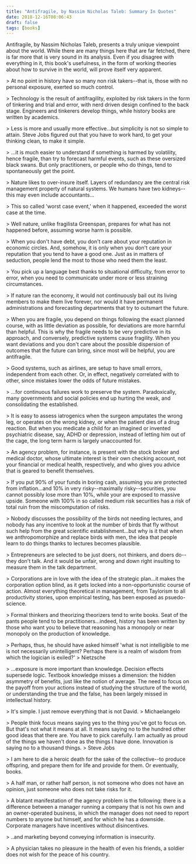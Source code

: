 ```yaml
---
title: "Antifragile, by Nassim Nicholas Taleb: Summary In Quotes"
date: 2018-12-16T08:06:43
draft: false
tags: [books]
---
```


Antifragile, by Nassim Nicholas Taleb, presents a truly unique viewpoint about the world. While there are many things here that are far fetched, there is far more that is very sound in its analysis. Even if you disagree with everything in it, this book&#39;s usefulness, in the form of working theories about how to survive in the world, will prove itself very apparent.

&gt; At no point in history have so many non risk takers--that is, those with no personal exposure, exerted so much control.

&gt; Technology is the result of antifragility, exploited by risk takers in the form of tinkering and trial and error, with nerd driven design confined to the back stage. Engineers and tinkerers develop things, while history books are written by academics.

&gt; Less is more and usually more effective...but simplicity is not so simple to attain. Steve Jobs figured out that you have to work hard, to get your thinking clean, to make it simple.

&gt; ...it is much easier to understand if something is harmed by volatility, hence fragile, than try to forecast harmful events, such as these oversized black swans. But only practitioners, or people who do things, tend to spontaneously get the point.

&gt; Nature likes to over-insure itself. Layers of redundancy are the central risk management property of natural systems. We humans have two kidneys--this may even include accountants...

&gt; This so called &#39;worst case event,&#39; when it happened, exceeded the worst case at the time.

&gt; Well nature, unlike fragilista Greenspan, prepares for what has not happened before, assuming worse harm is possible.

&gt; When you don&#39;t have debt, you don&#39;t care about your reputation in economic circles. And, somehow, it is only when you don&#39;t care your reputation that you tend to have a good one. Just as in matters of seduction, people lend the most to those who need them the least.

&gt; You pick up a language best thanks to situational difficulty, from error to error, when you need to communicate under more or less straining circumstances.

&gt; If nature ran the economy, it would not continuously bail out its living members to make them live forever, nor would it have permanent administrations and forecasting departments that try to outsmart the future.

&gt; When you are fragile, you depend on things following the exact planned course, with as little deviation as possible, for deviations are more harmful than helpful. This is why the fragile needs to be very predictive in its approach, and conversely, predictive systems cause fragility. When you want deviations and you don&#39;t care about the possible dispersion of outcomes that the future can bring, since most will be helpful, you are antifragile.

&gt; Good systems, such as airlines, are setup to have small errors, independent from each other. Or, in effect, negatively correlated with to other, since mistakes lower the odds of future mistakes.

&gt; ...for continuous failures work to preserve the system. Paradoxically, many governments and social policies end up hurting the weak, and consolidating the established.

&gt; It is easy to assess iatrogenics when the surgeon amputates the wrong leg, or operates on the wrong kidney, or when the patient dies of a drug reaction. But when you medicate a child for an imagined or invented psychiatric disease, say, ADHD or depression, instead of letting him out of the cage, the long term harm is largely unaccounted for.

&gt; An agency problem, for instance, is present with the stock broker and medical doctor, whose ultimate interest is their own checking account, not your financial or medical health, respectively, and who gives you advice that is geared to benefit themselves.

&gt; If you put 90% of your funds in boring cash, assuming you are protected from inflation...and 10% in very risky--maximally risky--securities, you cannot possibly lose more than 10%, while your are exposed to massive upside. Someone with 100% in so called medium risk securities has a risk of total ruin from the miscomputation of risks.

&gt; Nobody discusses the possibility of the birds not needing lectures, and nobody has any incentive to look at the number of birds that fly without such help from the great scientific establishment...but why is it that when we anthropomorphize and replace birds with men, the idea that people learn to do things thanks to lectures becomes plausible.

&gt; Entrepreneurs are selected to be just doers, not thinkers, and doers do--they don&#39;t talk. And it would be unfair, wrong and down right insulting to measure them in the talk department.

&gt; Corporations are in love with the idea of the strategic plan...it makes the corporation option blind, as it gets locked into a non-opportunistic course of action. Almost everything theoretical in management, from Taylorism to all productivity stories, upon empirical testing, has been exposed as psuedo-science.

&gt; Formal thinkers and theorizing theorizers tend to write books. Seat of the pants people tend to be practitioners...indeed, history has been written by those who want you to believe that reasoning has a monopoly or near monopoly on the production of knowledge.

&gt; Perhaps, thus, he should have asked himself &#39;what is not intelligible to me is not necessarily unintelligent? Perhaps there is a realm of wisdom from which the logician is exiled?&#39;
&gt; Nietzsche

&gt; ...exposure is more important than knowledge. Decision effects supersede logic. Textbook knowledge misses a dimension: the hidden asymmetry of benefits, just like the notion of average. The need to focus on the payoff from your actions instead of studying the structure of the world, or understanding the true and the false, has been largely missed in intellectual history.

&gt; It&#39;s simple. I just remove everything that is not David.
&gt; Michaelangelo

&gt; People think focus means saying yes to the thing you&#39;ve got to focus on. But that&#39;s not what it means at all. It means saying no to the hundred other good ideas that there are. You have to pick carefully. I am actually as proud of the things we haven&#39;t done as the things I have done. Innovation is saying no to a thousand things.
&gt; Steve Jobs

&gt; I am here to die a heroic death for the sake of the collective--to produce offspring, and prepare them for life and provide for them. Or eventually, books.

&gt; A half man, or rather half person, is not someone who does not have an opinion, just someone who does not take risks for it.

&gt; A blatant manifestation of the agency problem is the following: there is a difference between a manager running a company that is not his own and an owner-operated business, in which the manager does not need to report numbers to anyone but himself, and for which he has a downside. Corporate managers have incentives without disincentives.

&gt; ..and marketing beyond conveying information is insecurity.

&gt; A physician takes no pleasure in the health of even his friends, a soldier does not wish for the peace of his country.
